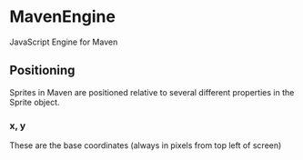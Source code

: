 # MavenEngine
JavaScript Engine for Maven

## Positioning
Sprites in Maven are positioned relative to several different properties in the Sprite object.

### x, y
These are the base coordinates (always in pixels from top left of screen) 